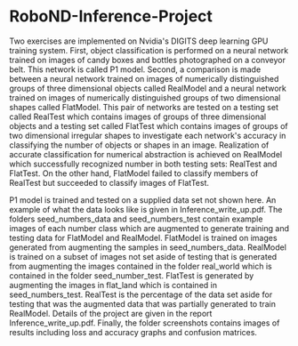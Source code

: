 # RoboND-Inference-Project

Two exercises are implemented on Nvidia's DIGITS deep learning GPU training system. First, object classification is performed on a neural network trained on images of candy boxes and bottles photographed on a conveyor belt. This network is called P1 model. Second, a comparison is made between a neural network trained on images of numerically distinguished groups of three dimensional objects called RealModel and a neural network trained on images of numerically distinguished groups of two dimensional shapes called FlatModel. This pair of networks are tested on a testing set called RealTest which contains images of groups of three dimensional objects and a testing set called FlatTest which contains images of groups of two dimensional irregular shapes to investigate each network's accuracy in classifying the number of objects or shapes in an image. Realization of accurate classification for numerical abstraction is achieved on RealModel which successfully recognized number in both testing sets: RealTest and FlatTest. On the other hand, FlatModel failed to classify members of RealTest but succeeded to classify images of FlatTest. 

P1 model is trained and tested on a supplied data set not shown here. An example of what the data looks like is given in Inference_write_up.pdf. The folders seed_numbers_data and seed_numbers_test contain example images of each number class which are augmented to generate training and testing data for FlatModel and RealModel. FlatModel is trained on images generated from augmenting the samples in seed_numbers_data. RealModel is trained on a subset of images not set aside of testing that is generated from augmenting the images contained in the folder real_world which is contained in the folder seed_number_test. FlatTest is generated by augmenting the images in flat_land which is contained in seed_numbers_test. RealTest is the percentage of the data set aside for testing that was the augmented data that was partially generated to train RealModel. Details of the project are given in the report Inference_write_up.pdf. Finally, the folder screenshots contains images of results including loss and accuracy graphs and confusion matrices.   
